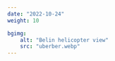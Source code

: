 ```yaml
---
date: "2022-10-24"
weight: 10

bgimg:
    alt: "Belin helicopter view"
    src: "uberber.webp"
---
```

 